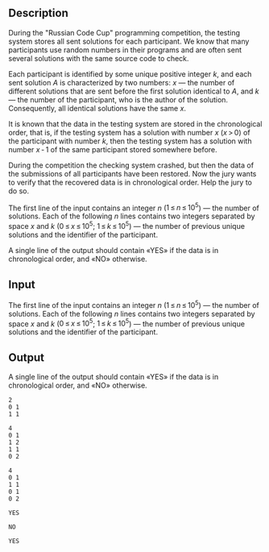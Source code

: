 ## Description

<div><p>During the "Russian Code Cup" programming competition, the testing system stores all sent solutions for each participant. We know that many participants use random numbers in their programs and are often sent several solutions with the same source code to check.</p><p>Each participant is identified by some unique positive integer <span class="tex-span"><i>k</i></span>, and each sent solution <span class="tex-span"><i>A</i></span> is characterized by two numbers: <span class="tex-span"><i>x</i></span>&nbsp;— the number of different solutions that are sent before the first solution identical to <span class="tex-span"><i>A</i></span>, and <span class="tex-span"><i>k</i></span> — the number of the participant, who is the author of the solution. Consequently, all identical solutions have the same <span class="tex-span"><i>x</i></span>.</p><p>It is known that the data in the testing system are stored in the chronological order, that is, if the testing system has a solution with number <span class="tex-span"><i>x</i></span> <span class="tex-span">(<i>x</i> &gt; 0)</span> of the participant with number <span class="tex-span"><i>k</i></span>, then the testing system has a solution with number <span class="tex-span"><i>x</i> - 1</span> of the same participant stored somewhere before.</p><p>During the competition the checking system crashed, but then the data of the submissions of all participants have been restored. Now the jury wants to verify that the recovered data is in chronological order. Help the jury to do so.</p></div><div class="input-specification"><p>The first line of the input contains an integer <span class="tex-span"><i>n</i></span> (<span class="tex-span">1 ≤ <i>n</i> ≤ 10<sup class="upper-index">5</sup></span>)&nbsp;— the number of solutions. Each of the following <span class="tex-span"><i>n</i></span> lines contains two integers separated by space <span class="tex-span"><i>x</i></span> and <span class="tex-span"><i>k</i></span> (<span class="tex-span">0 ≤ <i>x</i> ≤ 10<sup class="upper-index">5</sup></span>; <span class="tex-span">1 ≤ <i>k</i> ≤ 10<sup class="upper-index">5</sup></span>)&nbsp;— the number of previous unique solutions and the identifier of the participant.</p></div><div class="output-specification"><p>A single line of the output should contain «<span class="tex-font-style-tt">YES</span>» if the data is in chronological order, and «<span class="tex-font-style-tt">NO</span>» otherwise.</p></div>

## Input

<p>The first line of the input contains an integer <span class="tex-span"><i>n</i></span> (<span class="tex-span">1 ≤ <i>n</i> ≤ 10<sup class="upper-index">5</sup></span>)&nbsp;— the number of solutions. Each of the following <span class="tex-span"><i>n</i></span> lines contains two integers separated by space <span class="tex-span"><i>x</i></span> and <span class="tex-span"><i>k</i></span> (<span class="tex-span">0 ≤ <i>x</i> ≤ 10<sup class="upper-index">5</sup></span>; <span class="tex-span">1 ≤ <i>k</i> ≤ 10<sup class="upper-index">5</sup></span>)&nbsp;— the number of previous unique solutions and the identifier of the participant.</p>

## Output

<p>A single line of the output should contain «<span class="tex-font-style-tt">YES</span>» if the data is in chronological order, and «<span class="tex-font-style-tt">NO</span>» otherwise.</p>





```input1
2
0 1
1 1

```




```input2
4
0 1
1 2
1 1
0 2

```




```input3
4
0 1
1 1
0 1
0 2

```




```output1
YES

```




```output2
NO

```




```output3
YES

```


